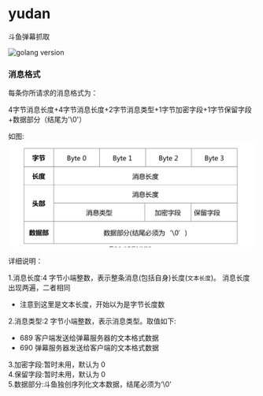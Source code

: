 # yudan
斗鱼弹幕抓取

![golang version](https://github.com/AlexJialene/go-yudan)

### 消息格式
每条你所请求的消息格式为：<br>

4字节消息长度+4字节消息长度+2字节消息类型+1字节加密字段+1字节保留字段+数据部分（结尾为'\0'）<br>

如图:
![](https://github.com/AlexJialene/yudan/blob/master/protocol.png)

详细说明：<br>

1.消息长度:4 字节小端整数，表示整条消息(包括自身)长度(`文本长度`)。 消息长度出现两遍，二者相同 <br>
* 注意到这里是文本长度，开始以为是字节长度数

2.消息类型:2 字节小端整数，表示消息类型。取值如下:
* 689 客户端发送给弹幕服务器的文本格式数据
* 690 弹幕服务器发送给客户端的文本格式数据

3.加密字段:暂时未用，默认为 0 <br>
4.保留字段:暂时未用，默认为 0 <br>
5.数据部分:斗鱼独创序列化文本数据，结尾必须为‘\0’ <br>
